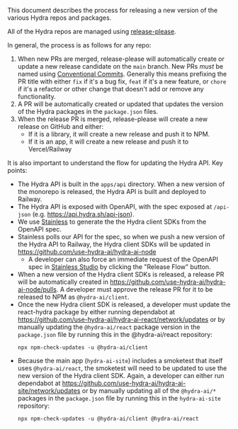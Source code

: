 This document describes the process for releasing a new version of the various Hydra repos and packages.

All of the Hydra repos are managed using [release-please](https://github.com/googleapis/release-please).

In general, the process is as follows for any repo:

1. When new PRs are merged, release-please will automatically create or update a
   new release candidate on the `main` branch. New PRs _must_ be named using
   [Conventional Commits](https://www.conventionalcommits.org/en/v1.0.0/).
   Generally this means prefixing the PR title with either `fix` if it's a bug
   fix, `feat` if it's a new feature, or `chore` if it's a refactor or other
   change that doesn't add or remove any functionality.
2. A PR will be automatically created or updated that updates the version of the
   Hydra packages in the `package.json` files.
3. When the release PR is merged, release-please will create a new release on
   GitHub and either:
   - If it is a library, it will create a new release and push it to NPM.
   - If it is an app, it will create a new release and push it to Vercel/Railway

It is also important to understand the flow for updating the Hydra API. Key points:

- The Hydra API is built in the `apps/api` directory. When a new version of the monorepo is released, the Hydra API is built and deployed to Railway.
- The Hydra API is exposed with OpenAPI, with the spec exposed at `/api-json` (e.g. https://api.hydra.sh/api-json).
- We use [Stainless](https://stainlessapi.com/) to generate the the Hydra client SDKs from the OpenAPI spec.
- Stainless polls our API for the spec, so when we push a new version of the Hydra API to Railway, the Hydra client SDKs will be updated in https://github.com/use-hydra-ai/hydra-ai-node
  - A developer can also force an immediate request of the OpenAPI spec in [Stainless Studio](https://app.stainlessapi.com/hydra-ai/hydra-ai/studio?language=node) by clicking the "Release Flow" button.
- When a new version of the Hydra client SDKs is released, a release PR will be automatically created in https://github.com/use-hydra-ai/hydra-ai-node/pulls. A developer must approve the release PR for it to be released to NPM as `@hydra-ai/client`.
- Once the new Hydra client SDK is released, a developer must update the react-hydra package by either running dependabot at https://github.com/use-hydra-ai/hydra-ai-react/network/updates or by manually updating the `@hydra-ai/react` package version in the `package.json` file by running this in the @hydra-ai/react repository:
  ```
  npx npm-check-updates -u @hydra-ai/client
  ```

* Because the main app (`hydra-ai-site`) includes a smoketest that itself uses `@hydra-ai/react`, the smoketest will need to be updated to use the new version of the Hydra client SDK. Again, a developer can either run dependabot at https://github.com/use-hydra-ai/hydra-ai-site/network/updates or by manually updating all of the `@hydra-ai/*` packages in the `package.json` file by running this in the `hydra-ai-site` repository:
  ```
  npx npm-check-updates -u @hydra-ai/client @hydra-ai/react
  ```
